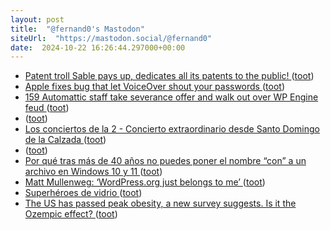 ```yaml
---
layout: post
title:  "@fernand0's Mastodon"
siteUrl:  "https://mastodon.social/@fernand0"
date:  2024-10-22 16:26:44.297000+00:00
---
```

*  [Patent troll Sable pays up, dedicates all its patents to the public! ](https://blog.cloudflare.com/patent-troll-sable-pays-up) ([toot](https://mastodon.social/@fernand0/113352009599383246))
*  [Apple fixes bug that let VoiceOver shout your passwords ](https://www.theregister.com/2024/10/04/apple_voiceover_password_bug) ([toot](https://mastodon.social/@fernand0/113351855386890094))
*  [159 Automattic staff take severance offer and walk out over WP Engine feud ](https://www.theregister.com/2024/10/04/automattic_offers_dissident_employees_incentive) ([toot](https://mastodon.social/@fernand0/113351550160434950))
*  [ ](https://mastodon.social/@BurpBlog) ([toot](https://mastodon.social/@fernand0/113351039669489269))
*  [Los conciertos de la 2 - Concierto extraordinario desde Santo Domingo de la Calzada ](https://www.rtve.es/play/videos/los-conciertos-de-la-2/extraordinario-desde-santo-domingo-calzada/16257295) ([toot](https://mastodon.social/@fernand0/113350844103457279))
*  [ ](https://mastodon.social/@BurpBlog) ([toot](https://mastodon.social/@fernand0/113350641825831691))
*  [Por qué tras más de 40 años no puedes poner el nombre “con” a un archivo en Windows 10 y 11 ](https://www.genbeta.com/a-fondo/que-40-anos-no-puedes-poner-nombre-a-archivo-windows-10-1) ([toot](https://mastodon.social/@fernand0/113350553337737830))
*  [Matt Mullenweg: ‘WordPress.org just belongs to me’ ](https://www.theverge.com/2024/10/4/24262232/matt-mullenweg-wordpress-org-wp-engin) ([toot](https://mastodon.social/@fernand0/113350438884326904))
*  [Superhéroes de vidrio ](https://www.flickr.com/photos/fernand0/54052307550) ([toot](https://mastodon.social/@fernand0/113350187634003042))
*  [The US has passed peak obesity, a new survey suggests. Is it the Ozempic effect? ](https://www.independent.co.uk/news/health/obesity-rates-us-ozempic-weight-loss-b2624064.htm) ([toot](https://mastodon.social/@fernand0/113350163602474339))

